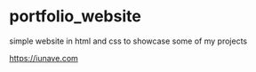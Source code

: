 # portfolio_website
simple website in html and css to showcase some of my projects

https://iunave.com
